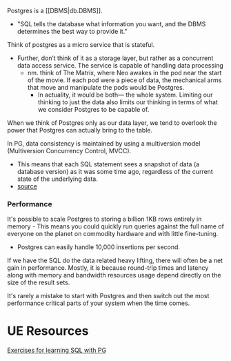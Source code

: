 
Postgres is a [[DBMS|db.DBMS]].
- "SQL tells the database what information you want, and the DBMS determines the best way to provide it."

Think of postgres as a micro service that is stateful.
- Further, don’t think of it as a storage layer, but rather as a concurrent data access service. The service is capable of handling data processing
	- nm. think of The Matrix, where Neo awakes in the pod near the start of the movie. If each pod were a piece of data, the mechanical arms that move and manipulate the pods would be Postgres.
		- In actuality, it would be both— the whole system. Limiting our thinking to just the data also limits our thinking in terms of what we consider Postgres to be capable of.

When we think of Postgres only as our data layer, we tend to overlook the power that Postgres can actually bring to the table.

In PG, data consistency is maintained by using a multiversion model (Multiversion Concurrency Control, MVCC).
- This means that each SQL statement sees a snapshot of data (a database version) as it was some time ago, regardless of the current state of the underlying data.
- [source](https://www.postgresql.org/docs/current/mvcc-intro.html)

### Performance
It's possible to scale Postgres to storing a billion 1KB rows entirely in memory - This means you could quickly run queries against the full name of everyone on the planet on commodity hardware and with little fine-tuning.
- Postgres can easily handle 10,000 insertions per second.

If we have the SQL do the data related heavy lifting, there will often be a net gain in performance. Mostly, it is because round-trip times and latency along with memory and bandwidth resources usage depend directly on the size of the result sets.

It's rarely a mistake to start with Postgres and then switch out the most performance critical parts of your system when the time comes.

# UE Resources
[Exercises for learning SQL with PG](https://pgexercises.com/)
